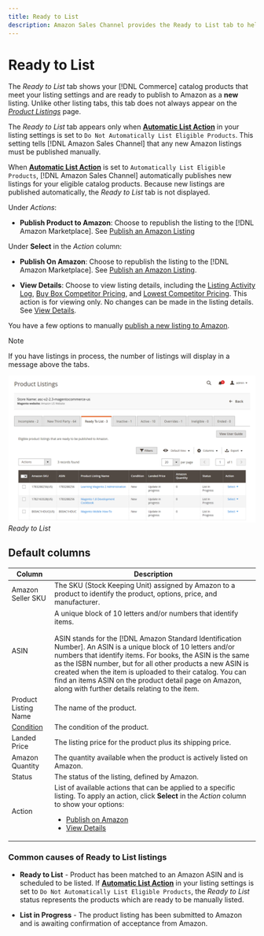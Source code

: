 ```yaml
---
title: Ready to List
description: Amazon Sales Channel provides the Ready to List tab to help you review Commerce products that meet eligibility but are not automatically listed.
---
```


# Ready to List

The _Ready to List_ tab shows your [!DNL Commerce] catalog products that meet your listing settings and are ready to publish to Amazon as a **new** listing. Unlike other listing tabs, this tab does not always appear on the [_Product Listings_](./managing-product-listings.md) page.

The _Ready to List_ tab appears only when [**Automatic List Action**](./product-listing-actions.md) in your listing settings is set to `Do Not Automatically List Eligible Products`. This setting tells [!DNL Amazon Sales Channel] that any new Amazon listings must be published manually.

When [**Automatic List Action**](./product-listing-actions.md) is set to `Automatically List Eligible Products`, [!DNL Amazon Sales Channel] automatically publishes new listings for your eligible catalog products. Because new listings are published automatically, the _Ready to List_ tab is not displayed.

Under _Actions_:

- **Publish Product to Amazon**: Choose to republish the listing to the [!DNL Amazon Marketplace]. See [Publish an Amazon Listing](./publish-listings-manually.md)

Under **Select** in the _Action_ column:

- **Publish On Amazon**: Choose to republish the listing to the [!DNL Amazon Marketplace]. See [Publish an Amazon Listing](./publish-listings-manually.md).

- **View Details**: Choose to view listing details, including the [Listing Activity Log](./product-listing-details.md#listing-activity-log), [Buy Box Competitor Pricing](./product-listing-details.md#buy-box-competitor-pricing), and [Lowest Competitor Pricing](./product-listing-details.md#lowest-competitor-pricing). This action is for viewing only. No changes can be made in the listing details. See [View Details](./product-listing-details.md).

You have a few options to manually [publish a new listing to Amazon](./publish-listings-manually.md).

>[!NOTE]
>If you have listings in process, the number of listings will display in a message above the tabs.

![](assets/amazon-ready-to-list.png)
_Ready to List_

## Default columns

|Column|Description|
|---|---|
|Amazon Seller SKU|The SKU (Stock Keeping Unit) assigned by Amazon to a product to identify the product, options, price, and manufacturer.|
|ASIN|A unique block of 10 letters and/or numbers that identify items.<br><br>ASIN stands for the [!DNL Amazon Standard Identification Number]. An ASIN is a unique block of 10 letters and/or numbers that identify items. For books, the ASIN is the same as the ISBN number, but for all other products a new ASIN is created when the item is uploaded to their catalog. You can find an items ASIN on the product detail page on Amazon, along with further details relating to the item.|
|Product Listing Name|The name of the product.|
|[Condition](./product-listing-condition.md)|The condition of the product.|
|Landed Price|The listing price for the product plus its shipping price.|
|Amazon Quantity|The quantity available when the product is actively listed on Amazon.|
|Status|The status of the listing, defined by Amazon.|
|Action|List of available actions that can be applied to a specific listing. To apply an action, click **Select** in the _Action_ column to show your options:<ul><li>[Publish on Amazon](./publish-listings-manually.md)</li><li>[View Details](./product-listing-details.md)</li></ul>|

### Common causes of Ready to List listings

- **Ready to List** - Product has been matched to an Amazon ASIN and is scheduled to be listed. If [**Automatic List Action**](./product-listing-actions.md) in your listing settings is set to `Do Not Automatically List Eligible Products`, the _Ready to List_ status represents the products which are ready to be manually listed.

- **List in Progress** - The product listing has been submitted to Amazon and is awaiting confirmation of acceptance from Amazon.
